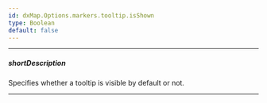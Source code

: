 ```yaml
---
id: dxMap.Options.markers.tooltip.isShown
type: Boolean
default: false
---
```

---
##### shortDescription
Specifies whether a tooltip is visible by default or not.

---
